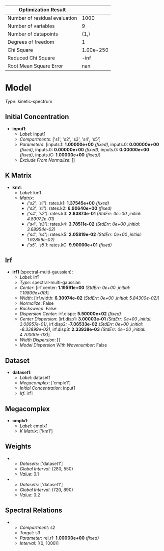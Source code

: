 Optimization Result            |            |
-------------------------------|------------|
 Number of residual evaluation |       1000 |
           Number of variables |          9 |
          Number of datapoints |       (1,) |
            Degrees of freedom |          1 |
                    Chi Square |  1.00e-250 |
            Reduced Chi Square |       -inf |
        Root Mean Square Error |        nan |


# Model

_Type_: kinetic-spectrum

## Initial Concentration

* **input1**:
  * *Label*: input1
  * *Compartments*: ['s1', 's2', 's3', 's4', 's5']
  * *Parameters*: [inputs.1: **1.00000e+00** *(fixed)*, inputs.0: **0.00000e+00** *(fixed)*, inputs.0: **0.00000e+00** *(fixed)*, inputs.0: **0.00000e+00** *(fixed)*, inputs.iC: **1.00000e+00** *(fixed)*]
  * *Exclude From Normalize*: []

## K Matrix

* **km1**:
  * *Label*: km1
  * *Matrix*: 
    * *('s2', 's1')*: rates.k1: **1.37545e+00** *(fixed)*
    * *('s3', 's1')*: rates.k2: **6.90640e+00** *(fixed)*
    * *('s4', 's2')*: rates.k3: **2.83873e-01** *(StdErr: 0e+00 ,initial: 4.83972e-01)*
    * *('s4', 's3')*: rates.k4: **3.78511e-02** *(StdErr: 0e+00 ,initial: 3.68954e-02)*
    * *('s4', 's4')*: rates.k5: **2.05819e-02** *(StdErr: 0e+00 ,initial: 1.92859e-02)*
    * *('s5', 's5')*: rates.kC: **9.90000e+01** *(fixed)*
  

## Irf

* **irf1** (spectral-multi-gaussian):
  * *Label*: irf1
  * *Type*: spectral-multi-gaussian
  * *Center*: [irf.center: **1.19591e+00** *(StdErr: 0e+00 ,initial: 1.19809e+00)*]
  * *Width*: [irf.width: **6.30974e-02** *(StdErr: 0e+00 ,initial: 5.84300e-02)*]
  * *Normalize*: False
  * *Backsweep*: False
  * *Dispersion Center*: irf.dispc: **5.50000e+02** *(fixed)*
  * *Center Dispersion*: [irf.disp1: **3.00003e-01** *(StdErr: 0e+00 ,initial: 3.08957e-01)*, irf.disp2: **-7.06533e-02** *(StdErr: 0e+00 ,initial: -8.33899e-02)*, irf.disp3: **2.33938e-03** *(StdErr: 0e+00 ,initial: 4.70000e-03)*]
  * *Width Dispersion*: []
  * *Model Dispersion With Wavenumber*: False

## Dataset

* **dataset1**:
  * *Label*: dataset1
  * *Megacomplex*: ['cmplx1']
  * *Initial Concentration*: input1
  * *Irf*: irf1

## Megacomplex

* **cmplx1**:
  * *Label*: cmplx1
  * *K Matrix*: ['km1']

## Weights

* 
  * *Datasets*: ['dataset1']
  * *Global Interval*: (280, 550)
  * *Value*: 0.1
* 
  * *Datasets*: ['dataset1']
  * *Global Interval*: (720, 890)
  * *Value*: 0.2

## Spectral Relations

* 
  * *Compartment*: s2
  * *Target*: s3
  * *Parameter*: rel.r1: **1.00000e+00** *(fixed)*
  * *Interval*: [(0, 1000)]

